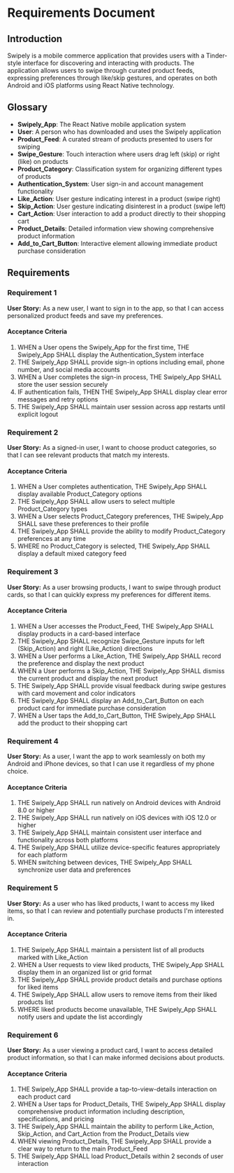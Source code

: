 # Requirements Document

## Introduction

Swipely is a mobile commerce application that provides users with a Tinder-style interface for discovering and interacting with products. The application allows users to swipe through curated product feeds, expressing preferences through like/skip gestures, and operates on both Android and iOS platforms using React Native technology.

## Glossary

- **Swipely_App**: The React Native mobile application system
- **User**: A person who has downloaded and uses the Swipely application
- **Product_Feed**: A curated stream of products presented to users for swiping
- **Swipe_Gesture**: Touch interaction where users drag left (skip) or right (like) on products
- **Product_Category**: Classification system for organizing different types of products
- **Authentication_System**: User sign-in and account management functionality
- **Like_Action**: User gesture indicating interest in a product (swipe right)
- **Skip_Action**: User gesture indicating disinterest in a product (swipe left)
- **Cart_Action**: User interaction to add a product directly to their shopping cart
- **Product_Details**: Detailed information view showing comprehensive product information
- **Add_to_Cart_Button**: Interactive element allowing immediate product purchase consideration

## Requirements

### Requirement 1

**User Story:** As a new user, I want to sign in to the app, so that I can access personalized product feeds and save my preferences.

#### Acceptance Criteria

1. WHEN a User opens the Swipely_App for the first time, THE Swipely_App SHALL display the Authentication_System interface
2. THE Swipely_App SHALL provide sign-in options including email, phone number, and social media accounts
3. WHEN a User completes the sign-in process, THE Swipely_App SHALL store the user session securely
4. IF authentication fails, THEN THE Swipely_App SHALL display clear error messages and retry options
5. THE Swipely_App SHALL maintain user session across app restarts until explicit logout

### Requirement 2

**User Story:** As a signed-in user, I want to choose product categories, so that I can see relevant products that match my interests.

#### Acceptance Criteria

1. WHEN a User completes authentication, THE Swipely_App SHALL display available Product_Category options
2. THE Swipely_App SHALL allow users to select multiple Product_Category types
3. WHEN a User selects Product_Category preferences, THE Swipely_App SHALL save these preferences to their profile
4. THE Swipely_App SHALL provide the ability to modify Product_Category preferences at any time
5. WHERE no Product_Category is selected, THE Swipely_App SHALL display a default mixed category feed

### Requirement 3

**User Story:** As a user browsing products, I want to swipe through product cards, so that I can quickly express my preferences for different items.

#### Acceptance Criteria

1. WHEN a User accesses the Product_Feed, THE Swipely_App SHALL display products in a card-based interface
2. THE Swipely_App SHALL recognize Swipe_Gesture inputs for left (Skip_Action) and right (Like_Action) directions
3. WHEN a User performs a Like_Action, THE Swipely_App SHALL record the preference and display the next product
4. WHEN a User performs a Skip_Action, THE Swipely_App SHALL dismiss the current product and display the next product
5. THE Swipely_App SHALL provide visual feedback during swipe gestures with card movement and color indicators
6. THE Swipely_App SHALL display an Add_to_Cart_Button on each product card for immediate purchase consideration
7. WHEN a User taps the Add_to_Cart_Button, THE Swipely_App SHALL add the product to their shopping cart

### Requirement 4

**User Story:** As a user, I want the app to work seamlessly on both my Android and iPhone devices, so that I can use it regardless of my phone choice.

#### Acceptance Criteria

1. THE Swipely_App SHALL run natively on Android devices with Android 8.0 or higher
2. THE Swipely_App SHALL run natively on iOS devices with iOS 12.0 or higher
3. THE Swipely_App SHALL maintain consistent user interface and functionality across both platforms
4. THE Swipely_App SHALL utilize device-specific features appropriately for each platform
5. WHEN switching between devices, THE Swipely_App SHALL synchronize user data and preferences

### Requirement 5

**User Story:** As a user who has liked products, I want to access my liked items, so that I can review and potentially purchase products I'm interested in.

#### Acceptance Criteria

1. THE Swipely_App SHALL maintain a persistent list of all products marked with Like_Action
2. WHEN a User requests to view liked products, THE Swipely_App SHALL display them in an organized list or grid format
3. THE Swipely_App SHALL provide product details and purchase options for liked items
4. THE Swipely_App SHALL allow users to remove items from their liked products list
5. WHERE liked products become unavailable, THE Swipely_App SHALL notify users and update the list accordingly

### Requirement 6

**User Story:** As a user viewing a product card, I want to access detailed product information, so that I can make informed decisions about products.

#### Acceptance Criteria

1. THE Swipely_App SHALL provide a tap-to-view-details interaction on each product card
2. WHEN a User taps for Product_Details, THE Swipely_App SHALL display comprehensive product information including description, specifications, and pricing
3. THE Swipely_App SHALL maintain the ability to perform Like_Action, Skip_Action, and Cart_Action from the Product_Details view
4. WHEN viewing Product_Details, THE Swipely_App SHALL provide a clear way to return to the main Product_Feed
5. THE Swipely_App SHALL load Product_Details within 2 seconds of user interaction